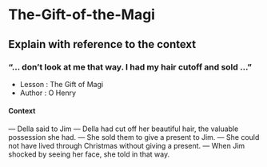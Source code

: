 # The-Gift-of-the-Magi
## Explain with reference to the context
### “... don’t look at me that way. I had my hair cutoff and sold ...”
* Lesson : The Gift of Magi
* Author : O Henry
#### Context
— Della said to Jim
— Della had cut off her beautiful hair, the valuable possession she had.
— She sold them to give a present to Jim.
— She could not have lived through Christmas without giving a present.
— When Jim shocked by seeing her face, she told in that way.
